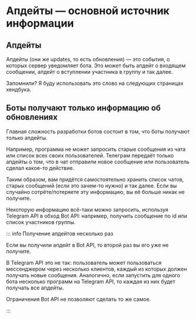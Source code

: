 # Апдейты — основной источник информации

## Апдейты

Апдейты (они же updates, то есть обновления) — это события, о которых сервер уведомляет бота. 
Это может быть апдейт о входящем сообщении, апдейт о вступлении участника в группу и так далее.

Запомнили? Я буду использовать это слово на следующих страницах хендбука.

## Боты получают только информацию об обновлениях

Главная сложность разработки ботов состоит в том, что боты получают только апдейты.

Например, программа не может запросить старые сообщения из чата или список всех своих пользователей. Телеграм передаёт
только апдейты о том, что в чат отправили новое сообщение или пользователь сделал какое-то действие.

Таким образом, вам придётся самостоятельно хранить список чатов, старых сообщений (если это зачем-то нужно) и так далее.
Если вы случайно сотрёте/потеряете эту информацию, вы её больше никак не получите.

Некоторую информацию всё-таки можно запросить, используя Telegram API в обход Bot API:
например, получить сообщение по id или список участников группы.

::: info Получение апдейтов несколько раз

Если вы получили апдейт в Bot API, то второй раз вы его уже не получите.

В Telegram API это не так: пользователь может пользоваться мессенджером через несколько клиентов,
каждый из которых должен получать новые сообщения. 
Аналогично, если запустить для одного бота несколько программ на Telegram API, 
то каждая из них будет получать все апдейты.

Ограничения Bot API не позволяют сделать то же самое.

:::
